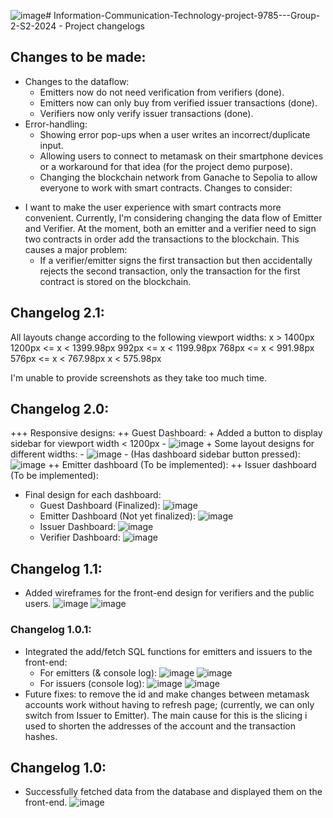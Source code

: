 ![image](https://github.com/user-attachments/assets/b0dfc58b-90e5-401f-99d1-1da9b5d32aa9)# Information-Communication-Technology-project-9785---Group-2-S2-2024 - Project changelogs

## Changes to be made: 
+ Changes to the dataflow:
  - Emitters now do not need verification from verifiers (done).
  - Emitters now can only buy from verified issuer transactions (done). 
  - Verifiers now only verify issuer transactions (done).
+ Error-handling:
  - Showing error pop-ups when a user writes an incorrect/duplicate input.
  - Allowing users to connect to metamask on their smartphone devices or a workaround for that idea (for the project demo purpose).
  - Changing the blockchain network from Ganache to Sepolia to allow everyone to work with smart contracts.
Changes to consider: 
- I want to make the user experience with smart contracts more convenient. Currently, I'm considering changing the data flow of Emitter and Verifier.
  At the moment, both an emitter and a verifier need to sign two contracts in order add the transactions to the blockchain.
  This causes a major problem: 
    -  If a verifier/emitter signs the first transaction but then accidentally rejects the second transaction, only the transaction for the first contract is stored on the blockchain.
## Changelog 2.1: 

All layouts change according to the following viewport widths:
x > 1400px
1200px <= x < 1399.98px
992px <= x < 1199.98px
768px <= x < 991.98px
576px <= x < 767.98px
x < 575.98px

I'm unable to provide screenshots as they take too much time.
## Changelog 2.0: 
+++ Responsive designs:
  ++ Guest Dashboard:
    + Added a button to display sidebar for viewport width < 1200px
      - ![image](https://github.com/user-attachments/assets/135d4687-0b4c-4e6d-b6c5-ebaba6c78f2d)
    + Some layout designs for different widths:
      - ![image](https://github.com/user-attachments/assets/595c5461-c633-498b-82af-8927ae5db955)
      - (Has dashboard sidebar button pressed): 
        ![image](https://github.com/user-attachments/assets/a1a985ae-c3a5-4b3f-abef-a84ff9d4d35d)
  ++ Emitter dashboard (To be implemented):
  ++ Issuer dashboard (To be implemented): 

+ Final design for each dashboard:
  - Guest Dashboard (Finalized): 
    ![image](https://github.com/user-attachments/assets/4d307f0b-c6a1-4076-aebf-a21457be1d45)
  - Emitter Dashboard (Not yet finalized):
    ![image](https://github.com/user-attachments/assets/c3577531-3b45-4c75-8c15-1c2f50b8e049)
  - Issuer Dashboard:
    ![image](https://github.com/user-attachments/assets/80bea0e9-2af3-46f7-b68e-f2fecd2e3942)
  - Verifier Dashboard:
    ![image](https://github.com/user-attachments/assets/a654695b-12f0-4657-a369-a49e56505500)

## Changelog 1.1: 
- Added wireframes for the front-end design for verifiers and the public users.
  ![image](https://github.com/user-attachments/assets/72dc6721-ce10-4940-84ec-e9653be1da62)
  ![image](https://github.com/user-attachments/assets/afba6c7b-c550-4b78-ab5d-e1c150a0387a)

### Changelog 1.0.1: 
- Integrated the add/fetch SQL functions for emitters and issuers to the front-end:
  - For emitters (& console log):
![image](https://github.com/user-attachments/assets/ba46e765-04f1-401d-b7d0-ef10cec98449)
![image](https://github.com/user-attachments/assets/55ce7e2f-90a3-43cb-aea7-5cdeef7c90b3)
  - For issuers (console log): 
![image](https://github.com/user-attachments/assets/882b237f-a31e-4105-bfb8-cf6475d9e989)
![image](https://github.com/user-attachments/assets/c80f4e7a-529d-468a-8559-8194ff46e409)
- Future fixes: to remove the id and make changes between metamask accounts work without having to refresh page;
  (currently, we can only switch from Issuer to Emitter). The main cause for this is the slicing i used to
  shorten the addresses of the account and the transaction hashes. 

## Changelog 1.0: 
- Successfully fetched data from the database and displayed them on the front-end. 
![image](https://github.com/user-attachments/assets/7e01efea-4fe1-49da-9a6b-a221ffb8f9d7)
